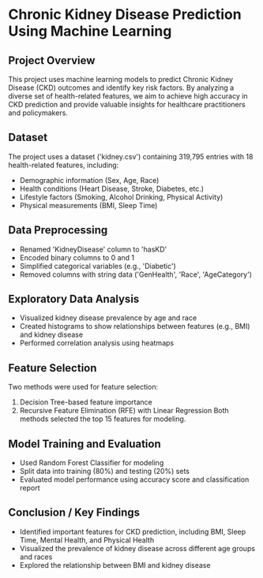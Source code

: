 # Chronic Kidney Disease Prediction Using Machine Learning

## Project Overview
This project uses machine learning models to predict Chronic Kidney Disease (CKD) outcomes and identify key risk factors. By analyzing a diverse set of health-related features, we aim to achieve high accuracy in CKD prediction and provide valuable insights for healthcare practitioners and policymakers.

## Dataset
The project uses a dataset ('kidney.csv') containing 319,795 entries with 18 health-related features, including:
- Demographic information (Sex, Age, Race)
- Health conditions (Heart Disease, Stroke, Diabetes, etc.)
- Lifestyle factors (Smoking, Alcohol Drinking, Physical Activity)
- Physical measurements (BMI, Sleep Time)
  
## Data Preprocessing
- Renamed 'KidneyDisease' column to 'hasKD'
- Encoded binary columns to 0 and 1
- Simplified categorical variables (e.g., 'Diabetic')
- Removed columns with string data ('GenHealth', 'Race', 'AgeCategory')

## Exploratory Data Analysis
- Visualized kidney disease prevalence by age and race
- Created histograms to show relationships between features (e.g., BMI) and kidney disease
- Performed correlation analysis using heatmaps
  
## Feature Selection
Two methods were used for feature selection:
1. Decision Tree-based feature importance
2. Recursive Feature Elimination (RFE) with Linear Regression
Both methods selected the top 15 features for modeling.

## Model Training and Evaluation
- Used Random Forest Classifier for modeling
- Split data into training (80%) and testing (20%) sets
- Evaluated model performance using accuracy score and classification report

## Conclusion / Key Findings
- Identified important features for CKD prediction, including BMI, Sleep Time, Mental Health, and Physical Health
- Visualized the prevalence of kidney disease across different age groups and races
- Explored the relationship between BMI and kidney disease
